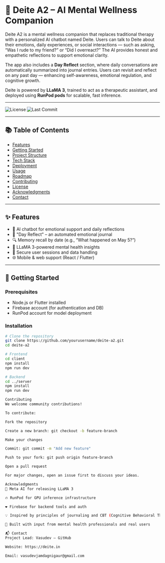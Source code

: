 # 🧠 Deite A2 – AI Mental Wellness Companion

Deite A2 is a mental wellness companion that replaces traditional therapy with a personalized AI chatbot named Deite. Users can talk to Deite about their emotions, daily experiences, or social interactions — such as asking, “Was I rude to my friend?” or “Did I overreact?” The AI provides honest and empathetic reflections to support emotional clarity.

The app also includes a **Day Reflect** section, where daily conversations are automatically summarized into journal entries. Users can revisit and reflect on any past day — enhancing self-awareness, emotional regulation, and cognitive growth.

Deite is powered by **LLaMA 3**, trained to act as a therapeutic assistant, and deployed using **RunPod pods** for scalable, fast inference.

---

![License](https://img.shields.io/badge/license-MIT-green)
![Last Commit](https://img.shields.io/github/last-commit/VasudevJamdagniGaur/deite-a2)

---

## 📚 Table of Contents

- [Features](#features)
- [Getting Started](#getting-started)
- [Project Structure](#project-structure)
- [Tech Stack](#tech-stack)
- [Deployment](#deployment)
- [Usage](#usage)
- [Roadmap](#roadmap)
- [Contributing](#contributing)
- [License](#license)
- [Acknowledgments](#acknowledgments)
- [Contact](#contact)

---

## ✨ Features

- 🤖 AI chatbot for emotional support and daily reflections
- 📘 "Day Reflect" – an automated emotional journal
- 🔍 Memory recall by date (e.g., “What happened on May 5?”)
- 🧠 LLaMA 3-powered mental health insights
- 🔐 Secure user sessions and data handling
- 🌐 Mobile & web support (React / Flutter)

---

## 🚀 Getting Started

### Prerequisites

- Node.js or Flutter installed
- Firebase account (for authentication and DB)
- RunPod account for model deployment

### Installation

```bash
# Clone the repository
git clone https://github.com/yourusername/deite-a2.git
cd deite-a2

# Frontend
cd client
npm install
npm run dev

# Backend
cd ../server
npm install
npm run dev

Contributing
We welcome community contributions!

To contribute:

Fork the repository

Create a new branch: git checkout -b feature-branch

Make your changes

Commit: git commit -m "Add new feature"

Push to your fork: git push origin feature-branch

Open a pull request

For major changes, open an issue first to discuss your ideas.

Acknowledgments
🧠 Meta AI for releasing LLaMA 3

🔥 RunPod for GPU inference infrastructure

❤️ Firebase for backend tools and auth

💡 Inspired by principles of journaling and CBT (Cognitive Behavioral Therapy)

🤝 Built with input from mental health professionals and real users

📬 Contact
Project Lead: Vasudev – GitHub

Website: https://deite.in

Email: vasudevjamdagnigaur@gmail.com
